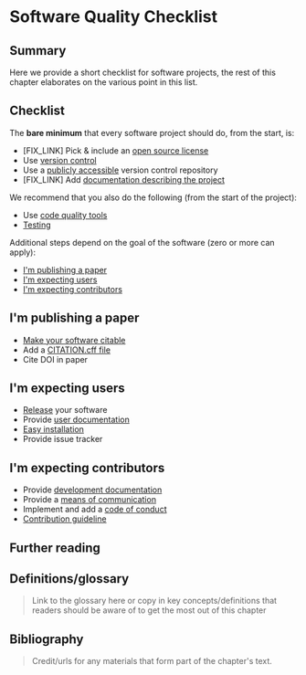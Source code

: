 # Software Quality Checklist

## Summary
Here we provide a short checklist for software projects, the rest of this chapter elaborates on the various point in this list.

## Checklist

The __bare minimum__ that every software project should do, from the start, is:
* [FIX_LINK] Pick & include an [open source license]()
* Use [version control](/version_control/version_control)
* Use a [publicly accessible](/open_research/02/opensourcesoftware)
 version control repository
* [FIX_LINK] Add [documentation describing the project]()


We recommend that you also do the following (from the start of the project):
* Use [code quality tools](/code_quality/code_quality)
* [Testing](/testing/testing)


Additional steps depend on the goal of the software (zero or more can apply):
* [I'm publishing a paper](#im-publishing-a-paper)
* [I'm expecting users](#im-expecting-users)
* [I'm expecting contributors](#im-expecting-contributors)

## I'm publishing a paper

* [Make your software citable](../citable_software/making_software_citable.html)
* Add a [CITATION.cff file](documentation.html#software-citation)
* Cite DOI in paper


## I'm expecting users

* [Release](releases.html) your software
* Provide [user documentation](documentation.html)
* [Easy installation](releases.html#one-command-install)
* Provide issue tracker


## I'm expecting contributors

* Provide [development documentation](documentation.html#source-code-documentation)
* Provide a [means of communication](communication.html#discussion-list)
* Implement and add a [code of conduct](documentation.html#code-of-conduct)
* [Contribution guideline](documentation.html#contribution-guidelines)

## Further reading


## Definitions/glossary
> Link to the glossary here or copy in key concepts/definitions that readers should be aware of to get the most out of this chapter

## Bibliography
> Credit/urls for any materials that form part of the chapter's text.
